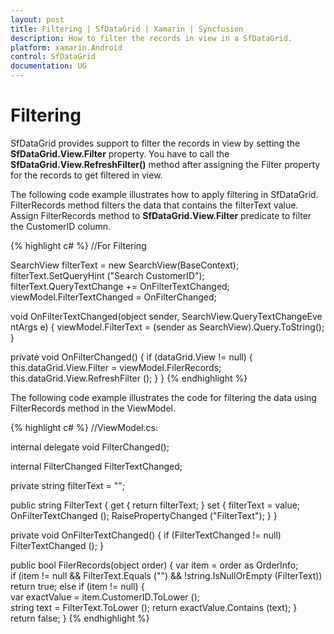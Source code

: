 ```yaml
---
layout: post
title: Filtering | SfDataGrid | Xamarin | Syncfusion
description: How to filter the records in view in a SfDataGrid.
platform: xamarin.Android
control: SfDataGrid
documentation: UG
---
```


# Filtering 

SfDataGrid provides support to filter the records in view by setting the **SfDataGrid.View.Filter** property. You have to call the **SfDataGrid.View.RefreshFilter()** method after assigning the Filter property for the records to get filtered in view.
 
The following code example illustrates how to apply filtering in SfDataGrid. FilterRecords method filters the data that contains the filterText value. Assign FilterRecords method to **SfDataGrid.View.Filter** predicate to filter the CustomerID column.
 
{% highlight c# %}
//For Filtering 

SearchView filterText = new SearchView(BaseContext);
filterText.SetQueryHint ("Search CustomerID");
filterText.QueryTextChange += OnFilterTextChanged;
viewModel.FilterTextChanged = OnFilterChanged; 

void OnFilterTextChanged(object sender, SearchView.QueryTextChangeEventArgs e)
{
    viewModel.FilterText = (sender as SearchView).Query.ToString();
} 

private void OnFilterChanged()
{
    if (dataGrid.View != null) {
        this.dataGrid.View.Filter = viewModel.FilerRecords;
        this.dataGrid.View.RefreshFilter ();
    }
}
{% endhighlight %}

The following code example illustrates the code for filtering the data using FilterRecords method in the ViewModel.

{% highlight c# %}
//ViewModel.cs: 

internal delegate void FilterChanged();

internal FilterChanged FilterTextChanged;

private string filterText = "";

public string FilterText {
    get { return filterText; }
    set {
        filterText = value;
        OnFilterTextChanged ();
        RaisePropertyChanged ("FilterText");
    }
}

private void OnFilterTextChanged()
{
    if (FilterTextChanged != null)
        FilterTextChanged ();
}

public bool FilerRecords(object order)
{
    var item = order as OrderInfo;
    if (item != null && FilterText.Equals ("") && !string.IsNullOrEmpty (FilterText))
        return true;
    else if (item != null) {
        var exactValue = item.CustomerID.ToLower ();
        string text = FilterText.ToLower ();
        return exactValue.Contains (text);
    }
    return false;
} 
{% endhighlight %}
